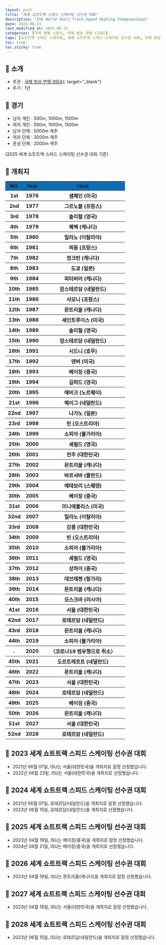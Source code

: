 ```yaml
---
layout: post
title: "세계 쇼트트랙 스피드 스케이팅 선수권 대회"
description: "ISU World Short Track Speed Skating Championships"
date: 2025-08-23
last_modified_at: 2025-08-23
categories: [국제 종별 스포츠, 국제 빙상 연맹 (ISU)]
tags: [쇼트트랙 스피드 스케이팅, 세계 쇼트트랙 스피드 스케이팅 선수권 대회, 국제 빙상 연맹, ISU]
toc: true
toc_sticky: true
---
```

## 📜 소개
* 주관 : [국제 빙상 연맹 (ISU)](https://www.isu.org/){: target="_blank"}
* 주기 : 1년

## 📜 경기
* 남자 개인 : 500m, 1000m, 1500m
* 여자 개인 : 500m, 1000m, 1500m
* 남자 단체 : 5000m 계주
* 여자 단체 : 3000m 계주
* 혼성 단체 : 2000m 계주

(2025 세계 쇼트트랙 스피드 스케이팅 선수권 대회 기준)

## 📜 개최지
<html>

<head>
    <meta charset="UTF-8">
</head>

<body>
    <table>
        <tr style="background: #0B6DB7;">
            <th style="width: 15%; font-weight: bold;">NO.</th>
            <th style="width: 15%; font-weight: bold;">Year</th>
            <th style="width: 70%; font-weight: bold;">Host</th>
        </tr>
        <tr>
            <th>1st</th>
            <th>1976</th>
            <th>섐페인 (미국)</th>
        </tr>
        <tr>
            <th>2nd</th>
            <th>1977</th>
            <th>그르노블 (프랑스)</th>
        </tr>
        <tr>
            <th>3rd</th>
            <th>1978</th>
            <th>솔리헐 (영국)</th>
        </tr>
        <tr>
            <th>4th</th>
            <th>1979</th>
            <th>퀘벡 (캐나다)</th>
        </tr>
        <tr>
            <th>5th</th>
            <th>1980</th>
            <th>밀라노 (이탈리아)</th>
        </tr>
        <tr>
            <th>6th</th>
            <th>1981</th>
            <th>뫼동 (프랑스)</th>
        </tr>
        <tr>
            <th>7th</th>
            <th>1982</th>
            <th>멍크턴 (캐나다)</th>
        </tr>
        <tr>
            <th>8th</th>
            <th>1983</th>
            <th>도쿄 (일본)</th>
        </tr>
        <tr>
            <th>9th</th>
            <th>1984</th>
            <th>피터버러 (캐나다)</th>
        </tr>
        <tr>
            <th>10th</th>
            <th>1985</th>
            <th>암스테르담 (네덜란드)</th>
        </tr>
        <tr>
            <th>11th</th>
            <th>1986</th>
            <th>샤모니 (프랑스)</th>
        </tr>
        <tr>
            <th>12th</th>
            <th>1987</th>
            <th>몬트리올 (캐나다)</th>
        </tr>
        <tr>
            <th>13th</th>
            <th>1988</th>
            <th>세인트루이스 (미국)</th>
        </tr>
        <tr>
            <th>14th</th>
            <th>1989</th>
            <th>솔리헐 (영국)</th>
        </tr>
        <tr>
            <th>15th</th>
            <th>1990</th>
            <th>암스테르담 (네덜란드)</th>
        </tr>
        <tr>
            <th>16th</th>
            <th>1991</th>
            <th>시드니 (호주)</th>
        </tr>
        <tr>
            <th>17th</th>
            <th>1992</th>
            <th>덴버 (미국)</th>
        </tr>
        <tr>
            <th>18th</th>
            <th>1993</th>
            <th>베이징 (중국)</th>
        </tr>
        <tr>
            <th>19th</th>
            <th>1994</th>
            <th>길퍼드 (영국)</th>
        </tr>
        <tr>
            <th>20th</th>
            <th>1995</th>
            <th>예비크 (노르웨이)</th>
        </tr>
        <tr>
            <th>21st</th>
            <th>1996</th>
            <th>헤이그 (네덜란드)</th>
        </tr>
        <tr>
            <th>22nd</th>
            <th>1997</th>
            <th>나가노 (일본)</th>
        </tr>
        <tr>
            <th>23rd</th>
            <th>1998</th>
            <th>빈 (오스트리아)</th>
        </tr>
        <tr>
            <th>24th</th>
            <th>1999</th>
            <th>소피아 (불가리아)</th>
        </tr>
        <tr>
            <th>25th</th>
            <th>2000</th>
            <th>셰필드 (영국)</th>
        </tr>
        <tr>
            <th><span class="korea-host">26th</span></th>
            <th><span class="korea-host">2001</span></th>
            <th><span class="korea-host">전주 (대한민국)</span></th>
        </tr>
        <tr>
            <th>27th</th>
            <th>2002</th>
            <th>몬트리올 (캐나다)</th>
        </tr>
        <tr>
            <th>28th</th>
            <th>2003</th>
            <th>바르샤바 (폴란드)</th>
        </tr>
        <tr>
            <th>29th</th>
            <th>2004</th>
            <th>예테보리 (스웨덴)</th>
        </tr>
        <tr>
            <th>30th</th>
            <th>2005</th>
            <th>베이징 (중국)</th>
        </tr>
        <tr>
            <th>31st</th>
            <th>2006</th>
            <th>미니애폴리스 (미국)</th>
        </tr>
        <tr>
            <th>32nd</th>
            <th>2007</th>
            <th>밀라노 (이탈리아)</th>
        </tr>
        <tr>
            <th><span class="korea-host">33rd</span></th>
            <th><span class="korea-host">2008</span></th>
            <th><span class="korea-host">강릉 (대한민국)</span></th>
        </tr>
        <tr>
            <th>34th</th>
            <th>2009</th>
            <th>빈 (오스트리아)</th>
        </tr>
        <tr>
            <th>35th</th>
            <th>2010</th>
            <th>소피아 (불가리아)</th>
        </tr>
        <tr>
            <th>36th</th>
            <th>2011</th>
            <th>셰필드 (영국)</th>
        </tr>
        <tr>
            <th>37th</th>
            <th>2012</th>
            <th>상하이 (중국)</th>
        </tr>
        <tr>
            <th>38th</th>
            <th>2013</th>
            <th>데브레첸 (헝가리)</th>
        </tr>
        <tr>
            <th>39th</th>
            <th>2014</th>
            <th>몬트리올 (캐나다)</th>
        </tr>
        <tr>
            <th>40th</th>
            <th>2015</th>
            <th>모스크바 (러시아)</th>
        </tr>
        <tr>
            <th><span class="korea-host">41st</span></th>
            <th><span class="korea-host">2016</span></th>
            <th><span class="korea-host">서울 (대한민국)</span></th>
        </tr>
        <tr>
            <th>42nd</th>
            <th>2017</th>
            <th>로테르담 (네덜란드)</th>
        </tr>
        <tr>
            <th>43rd</th>
            <th>2018</th>
            <th>몬트리올 (캐나다)</th>
        </tr>
        <tr>
            <th>44th</th>
            <th>2019</th>
            <th>소피아 (불가리아)</th>
        </tr>
        <tr>
            <th>.</th>
            <th>2020</th>
            <th>〈코로나19 범유행으로 취소〉</th>
        </tr>
        <tr>
            <th>45th</th>
            <th>2021</th>
            <th>도르트레흐트 (네덜란드)</th>
        </tr>
        <tr>
            <th>46th</th>
            <th>2022</th>
            <th>몬트리올 (캐나다)</th>
        </tr>
        <tr>
            <th><span class="korea-host">47th</span></th>
            <th><span class="korea-host">2023</span></th>
            <th><span class="korea-host">서울 (대한민국)</span></th>
        </tr>
        <tr>
            <th>48th</th>
            <th>2024</th>
            <th>로테르담 (네덜란드)</th>
        </tr>
        <tr>
            <th>49th</th>
            <th>2025</th>
            <th>베이징 (중국)</th>
        </tr>
        <tr>
            <th>50th</th>
            <th>2026</th>
            <th>몬트리올 (캐나다)</th>
        </tr>
        <tr>
            <th><span class="korea-host">51st</span></th>
            <th><span class="korea-host">2027</span></th>
            <th><span class="korea-host">서울 (대한민국)</span></th>
        </tr>
        <tr>
            <th>52nd</th>
            <th>2028</th>
            <th>로테르담 (네덜란드)</th>
        </tr>
    </table>
</body>

</html>

## 📜 2023 세계 쇼트트랙 스피드 스케이팅 선수권 대회
* 2021년 06월 07일, ISU는 <span class="korea-host">서울(대한민국)</span>을 개최지로 잠정 선정했습니다.
* 2022년 06월 23일, ISU는 <span class="korea-host">서울(대한민국)</span>을 개최지로 선정했습니다.

## 📜 2024 세계 쇼트트랙 스피드 스케이팅 선수권 대회
* 2021년 06월 07일, <span class="foreign-host">로테르담(네덜란드)</span>을 개최지로 잠정 선정했습니다.
* 2023년 06월 15일, <span class="foreign-host">로테르담(네덜란드)</span>을 개최지로 선정했습니다.

## 📜 2025 세계 쇼트트랙 스피드 스케이팅 선수권 대회
* 2023년 04월 19일, ISU는 <span class="foreign-host">베이징(중국)</span>을 개최지로 잠정 선정했습니다.
* 2024년 06월 21일, ISU는 <span class="foreign-host">베이징(중국)</span>을 개최지로 선정했습니다.

## 📜 2026 세계 쇼트트랙 스피드 스케이팅 선수권 대회
* 2023년 04월 19일, ISU는 <span class="foreign-host">몬트리올(캐나다)</span>을 개최지로 잠정 선정했습니다.

## 📜 2027 세계 쇼트트랙 스피드 스케이팅 선수권 대회
* 2023년 04월 19일, ISU는 <span class="korea-host">서울(대한민국)</span>을 개최지로 잠정 선정했습니다.

## 📜 2028 세계 쇼트트랙 스피드 스케이팅 선수권 대회
* 2023년 06월 15일, ISU는 <span class="foreign-host">로테르담(네덜란드)</span>을 개최지로 잠정 선정했습니다.
